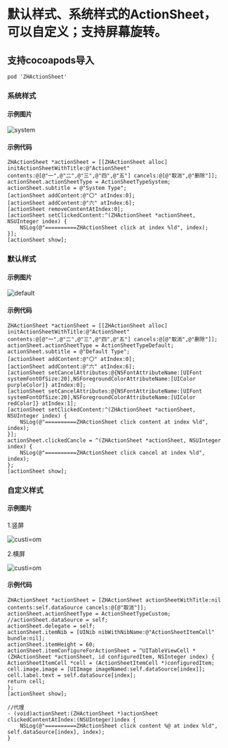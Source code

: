 # 默认样式、系统样式的ActionSheet，可以自定义；支持屏幕旋转。

## 支持cocoapods导入
```
pod 'ZHActionSheet'
```

### 系统样式
#### 示例图片
![system](https://github.com/leezhihua/ZHActionSheet/blob/master/ZHActionSheet/exampic/system.PNG)
#### 示例代码
```
ZHActionSheet *actionSheet = [[ZHActionSheet alloc] initActionSheetWithTitle:@"ActionSheet" contents:@[@"一",@"二",@"三",@"四",@"五"] cancels:@[@"取消",@"删除"]];
actionSheet.actionSheetType = ActionSheetTypeSystem;
actionSheet.subtitle = @"System Type";
[actionSheet addContent:@"〇" atIndex:0];
[actionSheet addContent:@"六" atIndex:6];
[actionSheet removeContentAtIndex:0];
[actionSheet setClickedContent:^(ZHActionSheet *actionSheet, NSUInteger index) {
    NSLog(@"==========ZHActionSheet click at index %ld", index);
}];
[actionSheet show];
```

### 默认样式

#### 示例图片
![default](https://github.com/leezhihua/ZHActionSheet/blob/master/ZHActionSheet/exampic/default.PNG)
#### 示例代码
```
ZHActionSheet *actionSheet = [[ZHActionSheet alloc] initActionSheetWithTitle:@"ActionSheet" contents:@[@"一",@"二",@"三",@"四",@"五"] cancels:@[@"取消",@"删除"]];
actionSheet.actionSheetType = ActionSheetTypeDefault;
actionSheet.subtitle = @"Default Type";
[actionSheet addContent:@"〇" atIndex:0];
[actionSheet addContent:@"六" atIndex:6];
[actionSheet setCancelAttributes:@{NSFontAttributeName:[UIFont systemFontOfSize:20],NSForegroundColorAttributeName:[UIColor purpleColor]} atIndex:0];
[actionSheet setCancelAttributes:@{NSFontAttributeName:[UIFont systemFontOfSize:20],NSForegroundColorAttributeName:[UIColor redColor]} atIndex:1];
[actionSheet setClickedContent:^(ZHActionSheet *actionSheet, NSUInteger index) {
    NSLog(@"==========ZHActionSheet click content at index %ld", index);
}];
actionSheet.clickedCancle = ^(ZHActionSheet *actionSheet, NSUInteger index) {
    NSLog(@"==========ZHActionSheet click cancel at index %ld", index);
};
[actionSheet show];
```

### 自定义样式
#### 示例图片
1.竖屏

![custi=om](https://github.com/leezhihua/ZHActionSheet/blob/master/ZHActionSheet/exampic/custom.PNG)

2.横屏

![custi=om](https://github.com/leezhihua/ZHActionSheet/blob/master/ZHActionSheet/exampic/custom_%20landscape.PNG)
#### 示例代码
```
ZHActionSheet *actionSheet = [ZHActionSheet actionSheetWithTitle:nil contents:self.dataSource cancels:@[@"取消"]];
actionSheet.actionSheetType = ActionSheetTypeCustom;
//actionSheet.dataSource = self;
actionSheet.delegate = self;
actionSheet.itemNib = [UINib nibWithNibName:@"ActionSheetItemCell" bundle:nil];
actionSheet.itemHeight = 60;
actionSheet.itemConfigureForActionSheet = ^UITableViewCell *(ZHActionSheet *actionSheet, id configuredItem, NSInteger index) {
ActionSheetItemCell *cell = (ActionSheetItemCell *)configuredItem;
cell.image.image = [UIImage imageNamed:self.dataSource[index]];
cell.label.text = self.dataSource[index];
return cell;
};
[actionSheet show];
```



```
//代理
- (void)actionSheet:(ZHActionSheet *)actionSheet clickedContentAtIndex:(NSUInteger)index {
    NSLog(@"==========ZHActionSheet click content %@ at index %ld", self.dataSource[index], index);
}
```
